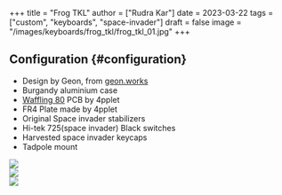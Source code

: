 +++
title = "Frog TKL"
author = ["Rudra Kar"]
date = 2023-03-22
tags = ["custom", "keyboards", "space-invader"]
draft = false
image = "/images/keyboards/frog_tkl/frog_tkl_01.jpg"
+++

## Configuration {#configuration}

-   Design by Geon, from [geon.works](https://geon.works)
-   Burgandy aluminium case
-   [Waffling 80](https://github.com/4pplet/waffling80) PCB by 4pplet
-   FR4 Plate made by 4pplet
-   Original Space invader stabilizers
-   Hi-tek 725(space invader) Black switches
-   Harvested space invader keycaps
-   Tadpole mount

<div class="post-image">
  <img src="/images/keyboards/frog_tkl/frog_tkl_02.jpg" loading="lazy"/>
  <span class="img-description"> </span>
</div>

<div class="post-image">
  <img src="/images/keyboards/frog_tkl/frog_tkl_03.jpg" loading="lazy"/>
  <span class="img-description"> </span>
</div>

<div class="post-image">
  <img src="/images/keyboards/frog_tkl/frog_tkl_04.jpg" loading="lazy"/>
  <span class="img-description"> </span>
</div>
